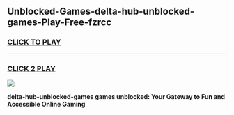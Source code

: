 
## Unblocked-Games-delta-hub-unblocked-games-Play-Free-fzrcc
<h3>
<a href="https://premium76.site?title=delta-hub-unblocked-games&ref=10A">CLICK TO PLAY</a></h3>
<hr>

<h3>
<a href="https://premium76.site?title=delta-hub-unblocked-games&ref=10A">CLICK 2 PLAY</a>
  
</h3>

<a href="https://premium76.site?title=delta-hub-unblocked-games&ref=10A"><img src="https://clearcache.store/games.png"></a>


**delta-hub-unblocked-games games unblocked: Your Gateway to Fun and Accessible Online Gaming**
